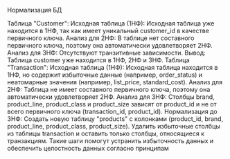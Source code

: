 Нормализация БД

Таблица "Customer":
Исходная таблица (1НФ):
Исходная таблица уже находится в 1НФ, так как имеет уникальный customer_id в качестве первичного ключа.
Анализ для 2НФ:
В таблице нет составного первичного ключа, поэтому она автоматически удовлетворяет 2НФ.
Анализ для 3НФ:
Отсутствуют транзитивные зависимости.
Вывод:
Таблица customer уже находится в 1НФ, 2НФ и 3НФ.
Таблица "Transaction":
Исходная таблица (1НФ):
Исходная таблица находится в 1НФ, но содержит избыточные данные (например, order_status) и неатомарные значения (например, list_price, standard_cost).
Анализ для 2НФ:
Таблица не имеет составного первичного ключа, поэтому она автоматически удовлетворяет 2НФ.
Анализ для 3НФ:
Столбцы brand, product_line, product_class и product_size зависят от product_id и не от всего первичного ключа (transaction_id, product_id).
Нормализация до 3НФ:
Создать новую таблицу "products" с колонками (product_id, brand, product_line, product_class, product_size).
Удалить избыточные столбцы из таблицы transaction и оставить только столбцы, относящиеся к транзакциям.
Такие шаги помогут устранить избыточность данных и обеспечить целостность данных согласно принципам
